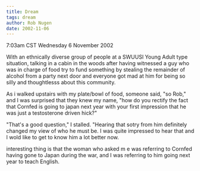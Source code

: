 ```yaml
---
title: Dream
tags: dream
author: Rob Nugen
date: 2002-11-06
---
```


<p class=date>7:03am CST Wednesday 6 November 2002</p>

<p><p class=dream>With an ethnically diverse group of people at a
SWUUSI Young Adult type situation, talking in a cabin in the woods
after having witnessed a guy who was in charge of food try to fund
something by stealing the remainder of alcohol from a party next door
and everyone got mad at him for being so silly and thoughtlesss about
this community.</p>

<p class=dream>As i walked upstairs with my plate/bowl of food,
someone said, "so Rob," and I was surprised that they knew my name,
"how do you rectify the fact that Cornfed is going to japan next year
with your first impression that he was just a testosterone driven
hick?"</p>

<p class=dream>"That's a good question," I stalled.  "Hearing that
sotry from him definitely changed my view of who he must be.  I was
quite impressed to hear that and I wold like to get to know him a lot
better now.</p>

<p class=dream>interesting thing is that the woman who asked m e was
referring to Cornfed having gone to Japan during the war, and I was
referring to him going next year to teach English.</p>


